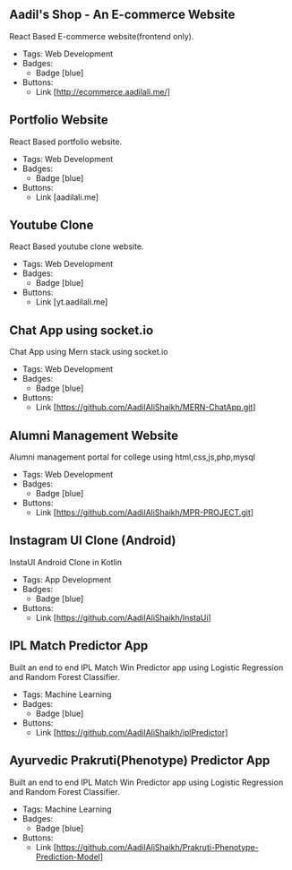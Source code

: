 ## Aadil's Shop - An E-commerce Website
React Based E-commerce website(frontend only).
- Tags: Web Development
- Badges:
  - Badge [blue]
- Buttons:
  - Link [http://ecommerce.aadilali.me/]

## Portfolio Website
React Based portfolio website.
- Tags: Web Development
- Badges:
  - Badge [blue]
- Buttons:
  - Link [aadilali.me]

## Youtube Clone
React Based youtube clone website.
- Tags: Web Development
- Badges:
  - Badge [blue]
- Buttons:
  - Link [yt.aadilali.me]

## Chat App using socket.io
Chat App using Mern stack using socket.io
- Tags: Web Development
- Badges:
  - Badge [blue]
- Buttons:
  - Link [https://github.com/AadilAliShaikh/MERN-ChatApp.git]

## Alumni Management Website 
Alumni management portal for college using html,css,js,php,mysql
- Tags: Web Development
- Badges:
  - Badge [blue]
- Buttons:
  - Link [https://github.com/AadilAliShaikh/MPR-PROJECT.git]

## Instagram UI Clone (Android)
InstaUI Android Clone in Kotlin
- Tags: App Development
- Badges:
  - Badge [blue]
- Buttons:
  - Link [https://github.com/AadilAliShaikh/InstaUi]

## IPL Match Predictor App 
Built an end to end IPL Match Win Predictor app using Logistic Regression and Random Forest Classifier.
- Tags: Machine Learning
- Badges:
  - Badge [blue]
- Buttons:
  - Link [https://github.com/AadilAliShaikh/iplPredictor]

## Ayurvedic Prakruti(Phenotype) Predictor App 
Built an end to end IPL Match Win Predictor app using Logistic Regression and Random Forest Classifier.
- Tags: Machine Learning
- Badges:
  - Badge [blue]
- Buttons:
  - Link [https://github.com/AadilAliShaikh/Prakruti-Phenotype-Prediction-Model]